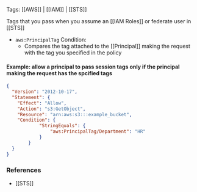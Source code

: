 
Tags: [[AWS]] | [[IAM]] | [[STS]]

Tags that you pass when you assume an [[IAM Roles]] or federate user in [[STS]]

- `aws:PrincipalTag` Condition:
    - Compares the tag attached to the [[Principal]] making the request with the tag you specified in the policy

#### Example: allow a principal to pass session tags only if the principal making the request has the spcified tags

```json
{
  "Version": "2012-10-17",
  "Statement": {
    "Effect": "Allow",
    "Action": "s3:GetObject",
    "Resource": "arn:aws:s3:::example_bucket",
    "Condition": {
            "StringEquals": {
                "aws:PrincipalTag/Department": "HR"
            }
        }
  }
}
```


### References
- [[STS]]

